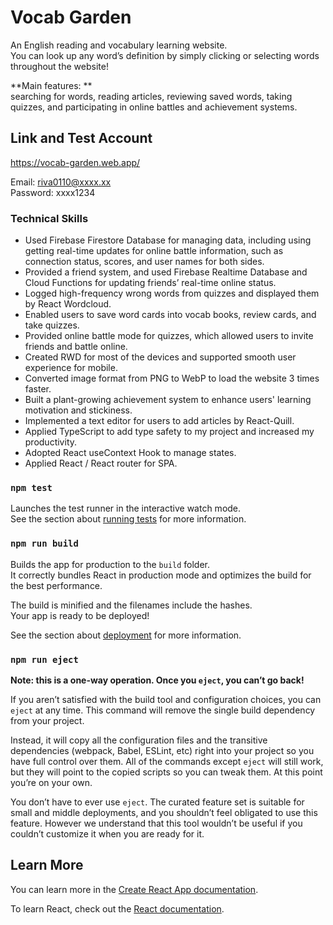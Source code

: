 # Vocab Garden

An English reading and vocabulary learning website.     
You can look up any word’s definition by simply clicking or selecting words throughout the website!

**Main features:  **  
searching for words, reading articles, reviewing saved words, taking quizzes, and participating in online battles and achievement systems.

## Link and Test Account

https://vocab-garden.web.app/

Email: riva0110@xxxx.xx     
Password: xxxx1234

### Technical Skills


- Used Firebase Firestore Database for managing data, including using getting real-time updates for online battle information, such as connection status, scores, and user names for both sides.
- Provided a friend system, and used Firebase Realtime Database and Cloud Functions for updating friends’ real-time online status.
- Logged high-frequency wrong words from quizzes and displayed them by React Wordcloud. 
- Enabled users to save word cards into vocab books, review cards, and take quizzes.
- Provided online battle mode for quizzes, which allowed users to invite friends and battle online.
- Created RWD for most of the devices and supported smooth user experience for mobile.
- Converted image format from PNG to WebP to load the website 3 times faster.
- Built a plant-growing achievement system to enhance users' learning motivation and stickiness.
- Implemented a text editor for users to add articles by React-Quill.
- Applied TypeScript to add type safety to my project and increased my productivity.
- Adopted React useContext Hook to manage states.
- Applied React / React router for SPA.

### `npm test`

Launches the test runner in the interactive watch mode.\
See the section about [running tests](https://facebook.github.io/create-react-app/docs/running-tests) for more information.

### `npm run build`

Builds the app for production to the `build` folder.\
It correctly bundles React in production mode and optimizes the build for the best performance.

The build is minified and the filenames include the hashes.\
Your app is ready to be deployed!

See the section about [deployment](https://facebook.github.io/create-react-app/docs/deployment) for more information.

### `npm run eject`

**Note: this is a one-way operation. Once you `eject`, you can’t go back!**

If you aren’t satisfied with the build tool and configuration choices, you can `eject` at any time. This command will remove the single build dependency from your project.

Instead, it will copy all the configuration files and the transitive dependencies (webpack, Babel, ESLint, etc) right into your project so you have full control over them. All of the commands except `eject` will still work, but they will point to the copied scripts so you can tweak them. At this point you’re on your own.

You don’t have to ever use `eject`. The curated feature set is suitable for small and middle deployments, and you shouldn’t feel obligated to use this feature. However we understand that this tool wouldn’t be useful if you couldn’t customize it when you are ready for it.

## Learn More

You can learn more in the [Create React App documentation](https://facebook.github.io/create-react-app/docs/getting-started).

To learn React, check out the [React documentation](https://reactjs.org/).
